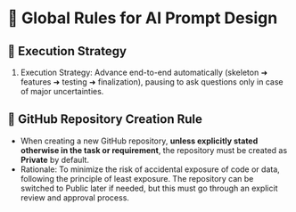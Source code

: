 # 📌 Global Rules for AI Prompt Design

## 📌 Execution Strategy

1. Execution Strategy: Advance end-to-end automatically (skeleton ➜ features ➜ testing ➜ finalization), pausing to ask questions only in case of major uncertainties.

## 📌 GitHub Repository Creation Rule

- When creating a new GitHub repository, **unless explicitly stated otherwise in the task or requirement**, the repository must be created as **Private** by default.
- Rationale: To minimize the risk of accidental exposure of code or data, following the principle of least exposure. The repository can be switched to Public later if needed, but this must go through an explicit review and approval process.